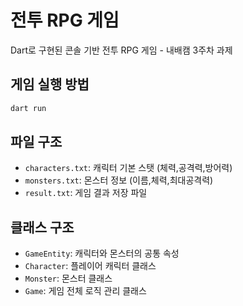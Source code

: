 # 전투 RPG 게임

Dart로 구현된 콘솔 기반 전투 RPG 게임 - 내배캠 3주차 과제

## 게임 실행 방법

```bash
dart run
```

## 파일 구조

- `characters.txt`: 캐릭터 기본 스탯 (체력,공격력,방어력)
- `monsters.txt`: 몬스터 정보 (이름,체력,최대공격력)
- `result.txt`: 게임 결과 저장 파일

## 클래스 구조

- `GameEntity`: 캐릭터와 몬스터의 공통 속성
- `Character`: 플레이어 캐릭터 클래스
- `Monster`: 몬스터 클래스
- `Game`: 게임 전체 로직 관리 클래스

